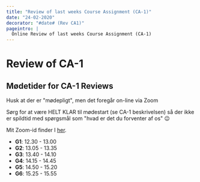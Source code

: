```yaml
---
title: "Review of last weeks Course Assignment (CA-1)"
date: "24-02-2020"
decorator: "#date# (Rev CA1)"
pageintro: |
  Online Review of last weeks Course Assignment (CA-1)
---
```


# Review of CA-1

## Mødetider for CA-1 Reviews

Husk at der er "mødepligt", men det foregår on-line via Zoom

Sørg for at være HELT KLAR til mødestart (se CA-1 beskrivelsen) så der ikke er spildtid med spørgsmål som "hvad er det du forventer af os" :wink:

Mit Zoom-id finder I [her](/).

- **G1**: 12.30 - 13.00
- **G2**: 13.05 - 13.35
- **G3**: 13.40 - 14.10
- **G4**: 14.15 - 14.45
- **G5**: 14.50 - 15.20
- **G6**: 15.25 - 15.55
